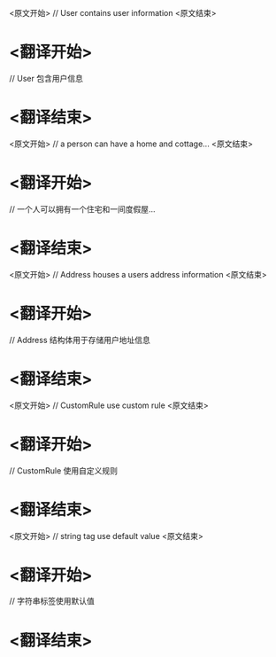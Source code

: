 
<原文开始>
// User contains user information
<原文结束>

# <翻译开始>
// User 包含用户信息
# <翻译结束>


<原文开始>
// a person can have a home and cottage...
<原文结束>

# <翻译开始>
// 一个人可以拥有一个住宅和一间度假屋...
# <翻译结束>


<原文开始>
// Address houses a users address information
<原文结束>

# <翻译开始>
// Address 结构体用于存储用户地址信息
# <翻译结束>


<原文开始>
// CustomRule use custom rule
<原文结束>

# <翻译开始>
// CustomRule 使用自定义规则
# <翻译结束>


<原文开始>
// string tag use default value
<原文结束>

# <翻译开始>
// 字符串标签使用默认值
# <翻译结束>

